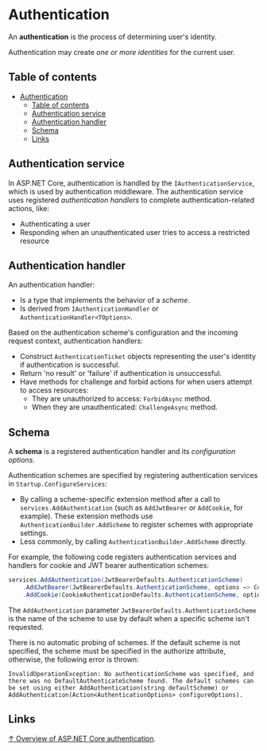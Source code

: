 # Authentication

An **authentication** is the process of determining user's identity.

Authentication may create *one or more identities* for the current user.

## Table of contents

- [Authentication](#authentication)
  - [Table of contents](#table-of-contents)
  - [Authentication service](#authentication-service)
  - [Authentication handler](#authentication-handler)
  - [Schema](#schema)
  - [Links](#links)

## Authentication service

 In ASP.NET Core, authentication is handled by the `IAuthenticationService`, which is used by authentication middleware. The authentication service uses registered *authentication handlers* to complete authentication-related actions, like:

- Authenticating a user
- Responding when an unauthenticated user tries to access a restricted resource

## Authentication handler

An authentication handler:

- Is a type that implements the behavior of a *scheme*.
- Is derived from `IAuthenticationHandler` or `AuthenticationHandler<TOptions>`.

Based on the authentication scheme's configuration and the incoming request context, authentication handlers:

- Construct `AuthenticationTicket` objects representing the user's identity if authentication is successful.
- Return 'no result' or 'failure' if authentication is unsuccessful.
- Have methods for challenge and forbid actions for when users attempt to access resources:
  - They are unauthorized to access: `ForbidAsync` method.
  - When they are unauthenticated: `ChallengeAsync` method.

## Schema

A **schema** is a registered authentication handler and its *configuration options*.

Authentication schemes are specified by registering authentication services in `Startup.ConfigureServices`:

- By calling a scheme-specific extension method after a call to `services.AddAuthentication` (such as `AddJwtBearer` or `AddCookie`, for example). These extension methods use `AuthenticationBuilder.AddScheme` to register schemes with appropriate settings.
- Less commonly, by calling `AuthenticationBuilder.AddScheme` directly.

For example, the following code registers authentication services and handlers for cookie and JWT bearer authentication schemes:

```csharp
services.AddAuthentication(JwtBearerDefaults.AuthenticationScheme)
    .AddJwtBearer(JwtBearerDefaults.AuthenticationScheme, options => Configuration.Bind("JwtSettings", options))
    .AddCookie(CookieAuthenticationDefaults.AuthenticationScheme, options => Configuration.Bind("CookieSettings", options));
```

The `AddAuthentication` parameter `JwtBearerDefaults.AuthenticationScheme` is the name of the scheme to use by default when a specific scheme isn't requested.

There is no automatic probing of schemes. If the default scheme is not specified, the scheme must be specified in the authorize attribute, otherwise, the following error is thrown:

```text
InvalidOperationException: No authenticationScheme was specified, and there was no DefaultAuthenticateScheme found. The default schemes can be set using either AddAuthentication(string defaultScheme) or AddAuthentication(Action<AuthenticationOptions> configureOptions).
```

## Links

[↑ Overview of ASP.NET Core authentication](https://learn.microsoft.com/en-us/aspnet/core/security/authentication).
